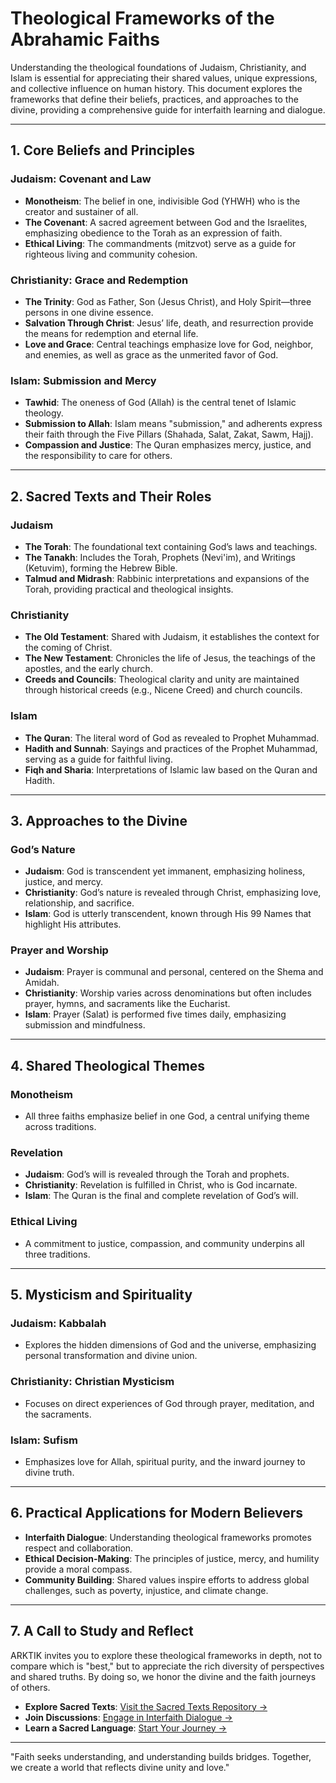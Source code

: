 # **Theological Frameworks of the Abrahamic Faiths**

Understanding the theological foundations of Judaism, Christianity, and Islam is essential for appreciating their shared values, unique expressions, and collective influence on human history. This document explores the frameworks that define their beliefs, practices, and approaches to the divine, providing a comprehensive guide for interfaith learning and dialogue.

---

## **1. Core Beliefs and Principles**

### **Judaism: Covenant and Law**
- **Monotheism**: The belief in one, indivisible God (YHWH) who is the creator and sustainer of all.
- **The Covenant**: A sacred agreement between God and the Israelites, emphasizing obedience to the Torah as an expression of faith.
- **Ethical Living**: The commandments (mitzvot) serve as a guide for righteous living and community cohesion.

### **Christianity: Grace and Redemption**
- **The Trinity**: God as Father, Son (Jesus Christ), and Holy Spirit—three persons in one divine essence.
- **Salvation Through Christ**: Jesus’ life, death, and resurrection provide the means for redemption and eternal life.
- **Love and Grace**: Central teachings emphasize love for God, neighbor, and enemies, as well as grace as the unmerited favor of God.

### **Islam: Submission and Mercy**
- **Tawhid**: The oneness of God (Allah) is the central tenet of Islamic theology.
- **Submission to Allah**: Islam means "submission," and adherents express their faith through the Five Pillars (Shahada, Salat, Zakat, Sawm, Hajj).
- **Compassion and Justice**: The Quran emphasizes mercy, justice, and the responsibility to care for others.

---

## **2. Sacred Texts and Their Roles**

### **Judaism**
- **The Torah**: The foundational text containing God’s laws and teachings.
- **The Tanakh**: Includes the Torah, Prophets (Nevi'im), and Writings (Ketuvim), forming the Hebrew Bible.
- **Talmud and Midrash**: Rabbinic interpretations and expansions of the Torah, providing practical and theological insights.

### **Christianity**
- **The Old Testament**: Shared with Judaism, it establishes the context for the coming of Christ.
- **The New Testament**: Chronicles the life of Jesus, the teachings of the apostles, and the early church.
- **Creeds and Councils**: Theological clarity and unity are maintained through historical creeds (e.g., Nicene Creed) and church councils.

### **Islam**
- **The Quran**: The literal word of God as revealed to Prophet Muhammad.
- **Hadith and Sunnah**: Sayings and practices of the Prophet Muhammad, serving as a guide for faithful living.
- **Fiqh and Sharia**: Interpretations of Islamic law based on the Quran and Hadith.

---

## **3. Approaches to the Divine**

### **God’s Nature**
- **Judaism**: God is transcendent yet immanent, emphasizing holiness, justice, and mercy.
- **Christianity**: God’s nature is revealed through Christ, emphasizing love, relationship, and sacrifice.
- **Islam**: God is utterly transcendent, known through His 99 Names that highlight His attributes.

### **Prayer and Worship**
- **Judaism**: Prayer is communal and personal, centered on the Shema and Amidah.
- **Christianity**: Worship varies across denominations but often includes prayer, hymns, and sacraments like the Eucharist.
- **Islam**: Prayer (Salat) is performed five times daily, emphasizing submission and mindfulness.

---

## **4. Shared Theological Themes**

### **Monotheism**
- All three faiths emphasize belief in one God, a central unifying theme across traditions.

### **Revelation**
- **Judaism**: God’s will is revealed through the Torah and prophets.
- **Christianity**: Revelation is fulfilled in Christ, who is God incarnate.
- **Islam**: The Quran is the final and complete revelation of God’s will.

### **Ethical Living**
- A commitment to justice, compassion, and community underpins all three traditions.

---

## **5. Mysticism and Spirituality**

### **Judaism: Kabbalah**
- Explores the hidden dimensions of God and the universe, emphasizing personal transformation and divine union.

### **Christianity: Christian Mysticism**
- Focuses on direct experiences of God through prayer, meditation, and the sacraments.

### **Islam: Sufism**
- Emphasizes love for Allah, spiritual purity, and the inward journey to divine truth.

---

## **6. Practical Applications for Modern Believers**

- **Interfaith Dialogue**: Understanding theological frameworks promotes respect and collaboration.
- **Ethical Decision-Making**: The principles of justice, mercy, and humility provide a moral compass.
- **Community Building**: Shared values inspire efforts to address global challenges, such as poverty, injustice, and climate change.

---

## **7. A Call to Study and Reflect**

ARKTIK invites you to explore these theological frameworks in depth, not to compare which is "best," but to appreciate the rich diversity of perspectives and shared truths. By doing so, we honor the divine and the faith journeys of others.

- **Explore Sacred Texts**: [Visit the Sacred Texts Repository →](../sacred_texts/index.md)
- **Join Discussions**: [Engage in Interfaith Dialogue →](../community/join_discussions.md)
- **Learn a Sacred Language**: [Start Your Journey →](../language_learning/index.md)

---

"Faith seeks understanding, and understanding builds bridges. Together, we create a world that reflects divine unity and love."
